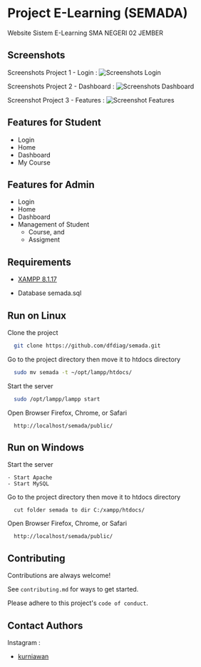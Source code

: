 
# Project E-Learning (SEMADA)

Website Sistem E-Learning SMA NEGERI 02 JEMBER

## Screenshots
Screenshots Project 1 - Login :
![Screenshots Login](unknown)

Screenshots Project 2 - Dashboard :
![Screenshots Dashboard](unknown)

Screenshot Project 3 - Features :
![Screenshot Features](unknown)

## Features for Student
- Login
- Home
- Dashboard
- My Course


## Features for Admin
- Login
- Home
- Dashboard
- Management of Student
   - Course, and
   - Assigment


## Requirements

- [XAMPP 8.1.17](https://www.apachefriends.org/download.html)

- Database semada.sql
## Run on Linux

Clone the project

```bash
  git clone https://github.com/dfdiag/semada.git
```

Go to the project directory then move it to htdocs directory

```bash
  sudo mv semada -t ~/opt/lampp/htdocs/
```

Start the server

```bash
  sudo /opt/lampp/lampp start
```

Open Browser Firefox, Chrome, or Safari

```
  http://localhost/semada/public/
```

## Run on Windows

Start the server
```
- Start Apache
- Start MySQL
```

Go to the project directory then move it to htdocs directory

```
  cut folder semada to dir C:/xampp/htdocs/
```


Open Browser Firefox, Chrome, or Safari

```
  http://localhost/semada/public/
```

## Contributing

Contributions are always welcome!

See `contributing.md` for ways to get started.

Please adhere to this project's `code of conduct`.


## Contact Authors

Instagram :
- [kurniawan](https://www.instagram.com/kurniawan.deb)
